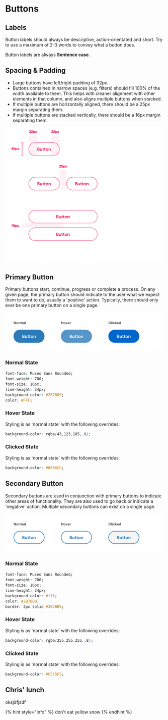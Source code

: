 # Buttons

## Labels

Button labels should always be descriptive, action-orientated and short. Try to use a maximum of 2-3 words to convey what a button does.

Button labels are always **Sentence case**.

## Spacing & Padding

* Large buttons have left/right padding of 32px.
* Buttons contained in narrow spaces \(e.g. filters\) should fill 100% of the width available to them. This helps with cleaner alignment with other elements in that column, and also aligns multiple buttons when stacked.
* If multiple buttons are horizontally aligned, there should be a 25px margin separating them.
* If multiple buttons are stacked vertically, there should be a 16px margin separating them.



![](../.gitbook/assets/button-spec.png)

## Primary Button

Primary buttons start, continue, progress or complete a process. On any given page, the primary button should indicate to the user what we expect them to want to do, usually a 'positive' action. Typically, there should only ever be one primary button on a single page.



![](../.gitbook/assets/primary-button.png)

### Normal State

```css
font-face: Museo Sans Rounded;
font-weight: 700;
font-size: 16px;
line-height: 24px;
background-color: #2B7BB9;
color: #FFF;
```

### Hover State

Styling is as 'normal state' with the following overrides:

```css
background-color: rgba(43,123,185,.8);
```

### Clicked State

Styling is as 'normal state' with the following overrides:

```css
background-color: #0066CC;
```

## Secondary Button

Secondary buttons are used in conjunction with primary buttons to indicate other areas of functionality. They are also used to go back or indicate a 'negative' action. Multiple secondary buttons can exist on a single page.

![](../.gitbook/assets/secondary-button%20%281%29.png)

### Normal State

```css
font-face: Museo Sans Rounded;
font-weight: 700;
font-size: 16px;
line-height: 24px;
background-color: #fff;
color: #2B7BB9;
border: 2px solid #2B7BB9;
```

### Hover State

Styling is as 'normal state' with the following overrides:

```css
background-color: rgba(255,255,255,.8);
```

### Clicked State

Styling is as 'normal state' with the following overrides:

```css
background-color: #F5F5F5;
```

## Chris' lunch

oksjdfjsdf

{% hint style="info" %}
don't eat yellow snow
{% endhint %}

